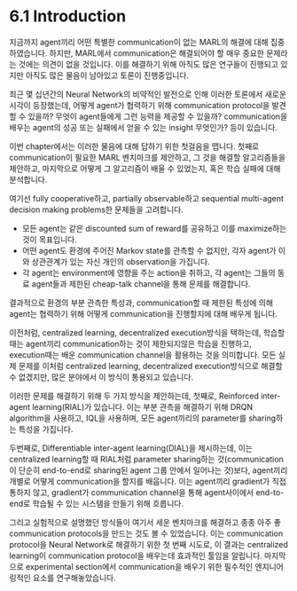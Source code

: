 # 6.1 Introduction

지금까지 agent끼리 어떤 특별한 communication이 없는 MARL의 해결에 대해 집중하였습니다. 하지만,  MARL에서 communication은 해결되어야 할 매우 중요한 문제라는 것에는 의견이 없을 것입니다. 이를 해결하기 위해 아직도 많은 연구들이 진행되고 있지만 아직도 많은 물음이 남아있고 토론이 진행중입니다. 

 최근 몇 십년간의 Neural Network의 비약적인 발전으로 인해 이러한 토론에서 새로운 시각이 등장했는데, 어떻게 agent가 협력하기 위해 communication protocol을 발견할 수 있을까? 무엇이 agent들에게 그런 능력을 제공할 수 있을까? communication을 배우는 agent의 성공 또는 실패에서 얻을 수 있는 insight 무엇인가? 등이 있습니다.

이번 chapter에서는 이러한 물음에 대해 답하기 위한 첫걸음을 뗍니다. 첫째로 communication이 필요한 MARL 벤치마크를 제안하고, 그 것을 해결할 알고리즘들을 제안하고, 마지막으로 어떻게 그 알고리즘이 배울 수 있었는지, 혹은 학습 실패에 대해 분석합니다.

여기선 fully cooperative하고, partially observable하고 sequential multi-agent decision making problems한 문제들을 고려합니다. 

* 모든 agent는 같은 discounted sum of reward를 공유하고 이를 maximize하는 것이 목표입니다.
* 어떤 agent도 환경에 주어진 Markov state를 관측할 수 없지만, 각자 agent가 이와 상관관계가 있는 자신 개인의 observation을 가집니다.
* 각 agent는 environment에 영향을 주는 action을 취하고, 각 agent는 그들의 동료 agent들과 제한된 cheap-talk channel을 통해 문제를 해결합니다.

결과적으로 환경의 부분 관측한 특성과, communication할 때 제한된 특성에 의해 agent는 협력하기 위해 어떻게 communication을 진행할지에 대해 배우게 됩니다.

이전처럼, centralized learning, decentralized execution방식을 택하는데, 학습할 때는 agent끼리 communication하는 것이 제한되지않은 학습을 진행하고, execution때는 배운 communication channel을 활용하는 것을 의미합니다. 모든 실제 문제를 이처럼 centralized learning, decentralized execution방식으로 해결할 수 없겠지만, 많은 분야에서 이 방식이 통용되고 있습니다.

이러한 문제를 해결하기 위해 두 가지 방식을 제안하는데, 첫째로, Reinforced inter-agent learning\(RIAL\)가 있습니다. 이는 부분 관측을 해결하기 위해 DRQN algorithm을 사용하고, IQL을 사용하며, 모든 agent끼리의 parameter를 sharing하는 특성을 가집니다.

두번째로, Differentiable inter-agent learning\(DIAL\)을 제시하는데, 이는 centralized learning할 때 RIAL처럼  parameter sharing하는 것\(communication이 단순히 end-to-end로 sharing된 agent 그룹 안에서 일어나는 것\)보다, agent끼리 개별로 어떻게 communication을 할지를 배웁니다. 이는 agent끼리 gradient가 직접 통하지 않고, gradient가 communication channel을 통해  agent사이에서 end-to-end로 학습될 수 있는 시스템을 만들기 위해 흐릅니다.

그리고 실험적으로 설명했던 방식들이 여기서 세운 벤치마크를 해결하고 종종 아주 좋 communication protocols을 만드는 것도 볼 수 있었습니다. 이는 communication protocol을 Neural Network로 해결하기 위한 첫 번째 시도로, 이 결과는 centralized learning이 communication protocol을 배우는데 효과적인 툴임을 알립니다. 마지막으로 experimental section에서 communication을 배우기 위한 필수적인 엔지니어링적인 요소를 연구해놓았습니다.


